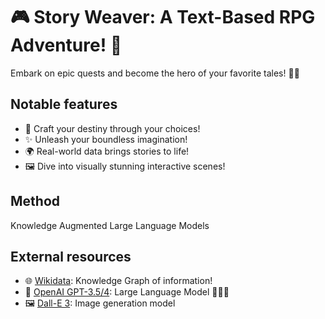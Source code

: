 # 🎮 Story Weaver: A Text-Based RPG Adventure! 📜

Embark on epic quests and become the hero of your favorite tales! 🦸‍♂️

## Notable features
* 📖 Craft your destiny through your choices!
* ✨ Unleash your boundless imagination!
* 🌍 Real-world data brings stories to life!
* 🖼️ Dive into visually stunning interactive scenes!

## Method
Knowledge Augmented Large Language Models

## External resources
* 🌐 <a href="https://www.wikidata.org/wiki/Wikidata:Main_Page">Wikidata</a>: Knowledge Graph of information!
* 🚀 <a href="https://openai.com/">OpenAI GPT-3.5/4</a>: Large Language Model 🧙‍♂️🔮
* 🖼️ <a href="https://openai.com/">Dall-E 3</a>: Image generation model
